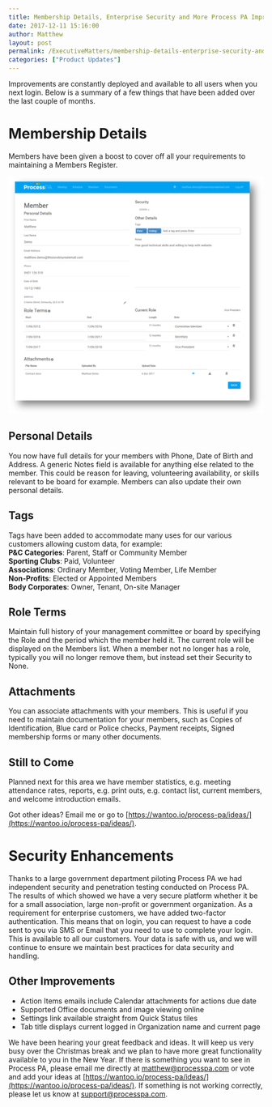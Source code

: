 ```yaml
---
title: Membership Details, Enterprise Security and More Process PA Improvements
date: 2017-12-11 15:16:00
author: Matthew
layout: post
permalink: /ExecutiveMatters/membership-details-enterprise-security-and-more-process-pa-improvements/
categories: ["Product Updates"]
---
```


Improvements are constantly deployed and available to all users when you next login. Below is a summary of a few things that have been added over the last couple of months.
# Membership Details
Members have been given a boost to cover off all your requirements to maintaining a Members Register.

![ ](/content/posts/membership-details.png)
 
## Personal Details
You now have full details for your members with Phone, Date of Birth and Address. A generic Notes field is available for anything else related to the member. This could be reason for leaving, volunteering availability, or skills relevant to be board for example. Members can also update their own personal details.

## Tags
Tags have been added to accommodate many uses for our various customers allowing custom data, for example:  
**P&C Categories**: Parent, Staff or Community Member  
**Sporting Clubs**: Paid, Volunteer  
**Associations**: Ordinary Member, Voting Member, Life Member  
**Non-Profits**: Elected or Appointed Members  
**Body Corporates**: Owner, Tenant, On-site Manager  

## Role Terms
Maintain full history of your management committee or board by specifying the Role and the period which the member held it. The current role will be displayed on the Members list. When a member not no longer has a role, typically you will no longer remove them, but instead set their Security to None.

## Attachments
You can associate attachments with your members. This is useful if you need to maintain documentation for your members, such as Copies of Identification, Blue card or Police checks, Payment receipts, Signed membership forms or many other documents.

## Still to Come
Planned next for this area we have member statistics, e.g. meeting attendance rates, reports, e.g. print outs, e.g. contact list, current members, and welcome introduction emails. 

Got other ideas? Email me or go to [https://wantoo.io/process-pa/ideas/](https://wantoo.io/process-pa/ideas/). 

# Security Enhancements
Thanks to a large government department piloting Process PA we had independent security and penetration testing conducted on Process PA. The results of which showed we have a very secure platform whether it be for a small association, large non-profit or government organization.
As a requirement for enterprise customers, we have added two-factor authentication. This means that on login, you can request to have a code sent to you via SMS or Email that you need to use to complete your login. This is available to all our customers.
Your data is safe with us, and we will continue to ensure we maintain best practices for data security and handling.
## Other Improvements
- 	Action Items emails include Calendar attachments for actions due date
- 	Supported Office documents and image viewing online
- 	Settings link available straight from Quick Status tiles
- 	Tab title displays current logged in Organization name and current page

We have been hearing your great feedback and ideas. It will keep us very busy over the Christmas break and we plan to have more great functionality available to you in the New Year. 
If there is something you want to see in Process PA, please email me directly at [matthew@processpa.com](mailto:matthew@processpa.com) or vote and add your ideas at [https://wantoo.io/process-pa/ideas/](https://wantoo.io/process-pa/ideas/).
If something is not working correctly, please let us know at [support@processpa.com](mailto:support@processpa.com).
